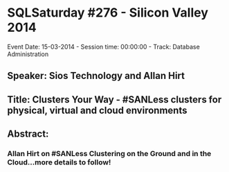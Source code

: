 # SQLSaturday #276 - Silicon Valley 2014
Event Date: 15-03-2014 - Session time: 00:00:00 - Track: Database Administration
## Speaker: Sios Technology and Allan Hirt
## Title: Clusters Your Way - #SANLess clusters for physical, virtual and cloud environments
## Abstract:
### Allan Hirt on #SANLess Clustering on the Ground and in the Cloud...more details to follow!
